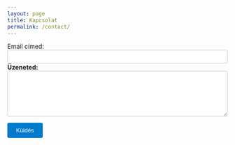 ```yaml
---
layout: page
title: Kapcsolat
permalink: /contact/
---
```


<form action="https://formspree.io/f/movkvwpz" method="POST" style="max-width: 600px; margin:yle="display: block; font-weight: bold;">Email címed:</label>
    <input type="email" name="email" id="email" required style="width: 100%; padding: 0.5em; border: 1px solid #ccc; border-radius: 4px;">
  </div>

  <div style="margin-bottom: 1em;">
    <label for="message" style="display: block; font-weight: bold;">Üzeneted:</label>
    <textarea name="message" id="message" rows="6" required style="width: 100%; padding: 0.5em; border: 1px solid #ccc; border-radius: 4px;"></textarea>
  </div>

  <!-- További mezők ide jöhetnek -->

  <button type="submit" style="background-color: #007ACC; color: white; padding: 0.75em 1.5em; border: none; border-radius: 4px; cursor: pointer;">
    Küldés
  </button>
</form>
